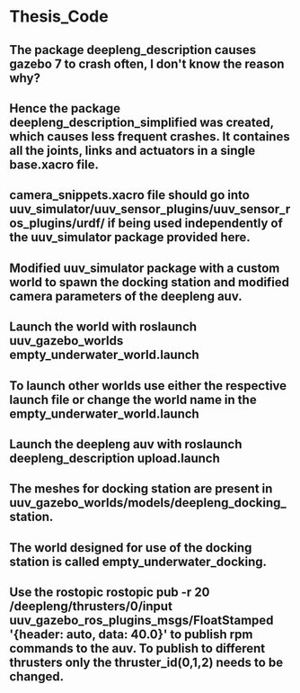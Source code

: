# Thesis_Code

## The package deepleng_description causes gazebo 7 to crash often, I don't know the reason why?


## Hence the package deepleng_description_simplified was created, which causes less frequent crashes. It containes all the joints, links and actuators in a single base.xacro file.


## camera_snippets.xacro file should go into uuv_simulator/uuv_sensor_plugins/uuv_sensor_ros_plugins/urdf/ if being used independently of the uuv_simulator package provided here.


## Modified uuv_simulator package with a custom world to spawn the docking station and modified camera parameters of the deepleng auv.


## Launch the world with roslaunch uuv_gazebo_worlds empty_underwater_world.launch
## To launch other worlds use either the respective launch file or change the world name in the empty_underwater_world.launch


## Launch the deepleng auv with roslaunch deepleng_description upload.launch

## The meshes for docking station are present in uuv_gazebo_worlds/models/deepleng_docking_station.


## The world designed for use of the docking station is called empty_underwater_docking.


## Use the rostopic rostopic pub -r 20 /deepleng/thrusters/0/input uuv_gazebo_ros_plugins_msgs/FloatStamped '{header: auto, data: 40.0}' to publish rpm commands to the auv. To publish to different thrusters only the thruster_id(0,1,2) needs to be changed.
